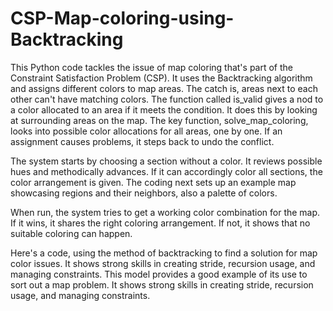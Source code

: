 # CSP-Map-coloring-using-Backtracking

This Python code tackles the issue of map coloring that's part of the Constraint Satisfaction Problem (CSP). It uses the Backtracking algorithm and assigns different colors to map areas. The catch is, areas next to each other can't have matching colors.
The function called is_valid gives a nod to a color allocated to an area if it meets the condition. It does this by looking at surrounding areas on the map. The key function, solve_map_coloring, looks into possible color allocations for all areas, one by one. If an assignment causes problems, it steps back to undo the conflict.

The system starts by choosing a section without a color. It reviews possible hues and methodically advances. If it can accordingly color all sections, the color arrangement is given. The coding next sets up an example map showcasing regions and their neighbors, also a palette of colors.

When run, the system tries to get a working color combination for the map. If it wins, it shares the right coloring arrangement. If not, it shows that no suitable coloring can happen.

Here's a code, using the method of backtracking to find a solution for map color issues. It shows strong skills in creating stride, recursion usage, and managing constraints. This model provides a good example of its use to sort out a map problem.
It shows strong skills in creating stride, recursion usage, and managing constraints.
